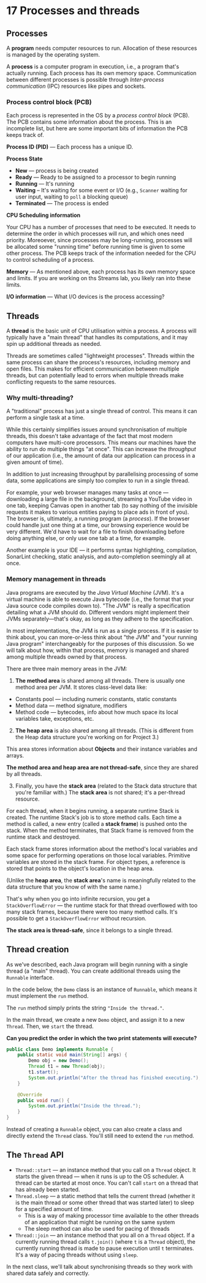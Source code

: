 # 17 Processes and threads 

## Processes

A **program** needs computer resources to run. Allocation of these resources is managed by the operating system.

A **process** is a computer program in execution, i.e., a program that's actually running. Each process has its own memory space. Communication between different processes is possible through *Inter-process communication* (IPC) resources like pipes and sockets.

### Process control block (PCB)

Each process is represented in the OS by a *process control block* (PCB). The PCB contains some information about the process. This is an incomplete list, but here are some important bits of information the PCB keeps track of.

**Process ID (PID)** — Each process has a unique ID.

**Process State**

* **New** — process is being created
* **Ready** — Ready to be assigned to a processor to begin running
* **Running** — It's running
* **Waiting** – It's waiting for some event or I/O (e.g., `Scanner` waiting for user input, waiting to `poll` a blocking queue)
* **Terminated** — The process is ended

**CPU Scheduling information**

Your CPU has a number of processes that need to be executed. It needs to determine the order in which processes will run, and which ones need priority. Moreoever, since processes may be long-running, processes will be allocated some "running time" before running time is given to some other process. The PCB keeps track of the information needed for the CPU to control scheduling of a process.

**Memory** — As mentioned above, each process has its own memory space and limits. If you are working on ths Streams lab, you likely ran into these limits.

**I/O information** — What I/O devices is the process accessing?

## Threads

A **thread** is the basic unit of CPU utilisation within a process. A process will typically have a "main thread" that handles its computations, and it may spin up additional threads as needed.

Threads are sometimes called "lightweight processes". Threads within the same process can share the process's resources, including memory and open files. This makes for efficient communication between multiple threads, but can potentially lead to errors when multiple threads make conflicting requests to the same resources.

### Why multi-threading?

A "traditional" process has just a single thread of control. This means it can perform a single task at a time.

While this certainly simplifies issues around synchronisation of multiple threads, this doesn't take advantage of the fact that most modern computers have multi-core processors. This means our machines have the ability to run do multiple things "at once".
This can increase the *throughput* of our application (i.e., the amount of data our application can process in a given amount of time).

In addition to just increasing throughput by parallelising processing of some data, some applications are simply too complex to run in a single thread.

For example, your web browser manages many tasks at once — downloading a large file in the background, streaming a YouTube video in one tab, keeping Canvas open in another tab (to say nothing of the invisible requests it makes to various entities paying to place ads in front of you). The browser is, ultimately, a running program (a *process*). If the browser could handle just one thing at a time, our browsing experience would be very different. We'd have to wait for a file to finish downloading before doing anything else, or only use one tab at a time, for example.

Another example is your IDE — it performs syntax highlighting, compilation, SonarLint checking, static analysis, and auto-completion seemingly all at once.

### Memory management in threads

Java programs are executed by the *Java Virtual Machine* (JVM). It's a virtual machine is able to execute Java bytecode (i.e., the format that your Java source code compiles down to). "The JVM" is really a specification detailing what a JVM should do. Different vendors might implement their JVMs separately—that's okay, as long as they adhere to the specification.

In most implementations, the JVM is run as a single process. If it is easier to think about, you can more-or-less think about "the JVM" and "your running Java program" interchangeably for the purposes of this discussion. So we will talk about how, within that process, memory is managed and shared among multiple threads owned by that process.

There are three main memory areas in the JVM:

1. **The method area** is shared among all threads. There is usually one method area per JVM. It stores class-level data like:

* Constants pool — including numeric constants, static constants
* Method data — method signature, modifiers
* Method code — bytecodes, info about how much space its local variables take, exceptions, etc.

2. **The heap area** is also shared among all threads. (This is different from the Heap data structure you're working on for Project 3.)

This area stores information about **Objects** and their instance variables and arrays.

**The method area and heap area are not thread-safe**, since they are shared by all threads.

3. Finally, you have the **stack area** (related to the Stack data structure that you're familiar with.) The **stack area** is not shared; it's a per-thread resource.

For each thread, when it begins running, a separate runtime Stack is created. The runtime Stack's job is to store method calls. Each time a method is called, a new entry (called a **stack frame**) is pushed onto the stack. When the method terminates, that Stack frame is removed from the runtime stack and destroyed.

Each stack frame stores information about the method's local variables and some space for performing operations on those local variables. Primitive variables are stored in the stack frame. For object types, a reference is stored that points to the object's location in the heap area.

(Unlike the **heap area**, the **stack area**'s name is meaningfully related to the data structure that you know of with the same name.)

That's why when you go into infinite recursion, you get a `StackOverflowError` — the runtime stack for that thread overflowed with too many stack frames, because there were too many method calls. It's possible to get a `StackOverflowError` without recursion.

**The stack area is thread-safe**, since it belongs to a single thread.

## Thread creation

As we've described, each Java program will begin running with a single thread (a "main" thread). You can create additional threads using the `Runnable` interface.

In the code below, the `Demo` class is an instance of `Runnable`, which means it must implement the `run` method.

The `run` method simply prints the string `"Inside the thread."`.

In the main thread, we create a new `Demo` object, and assign it to a new `Thread`. Then, we `start` the thread.

**Can you predict the order in which the two print statements will execute?**

```java
public class Demo implements Runnable {
    public static void main(String[] args) {
        Demo obj = new Demo();
        Thread t1 = new Thread(obj);
        t1.start();
        System.out.println("After the thread has finished executing.");
    }

    @Override
    public void run() {
        System.out.println("Inside the thread.");
    }
}
```

Instead of creating a `Runnable` object, you can also create a class and directly extend the `Thread` class. You'll still need to extend the `run` method.

## The `Thread` API

* `Thread::start` — an instance method that you call on a `Thread` object. It starts the given thread — when it runs is up to the OS scheduler. A thread can be started at most once. You can't call `start` on a thread that has already been started.
* `Thread.sleep` — a static method that tells the current thread (whether it is the main thread or some other thread that was started later) to sleep for a specified amount of time.
  * This is a way of making processor time available to the other threads of an application that might be running on the same system
  * The sleep method can also be used for pacing of threads
* `Thread::join` — an instance method that you all on a `Thread` object. If a currently running thread calls `t.join()` (where `t` is a `Thread` object), the currently running thread is made to pause execution until `t` terminates. It's a way of pacing threads without using `sleep`.

In the next class, we'll talk about synchronising threads so they work with shared data safely and correctly.


